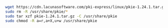 ﻿```sh
wget https://cdn.lacunasoftware.com/pki-express/linux/pkie-1.24.1.tar.gz
sudo rm -R /usr/share/pkie/*
sudo tar xzf pkie-1.24.1.tar.gz -C /usr/share/pkie
sudo chmod -R a=r,a+X,u+w /usr/share/pkie
```
